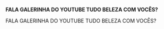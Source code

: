 
**FALA GALERINHA DO YOUTUBE TUDO BELEZA COM VOCÊS?**

FALA GALERINHA DO YOUTUBE TUDO BELEZA COM VOCÊS?

